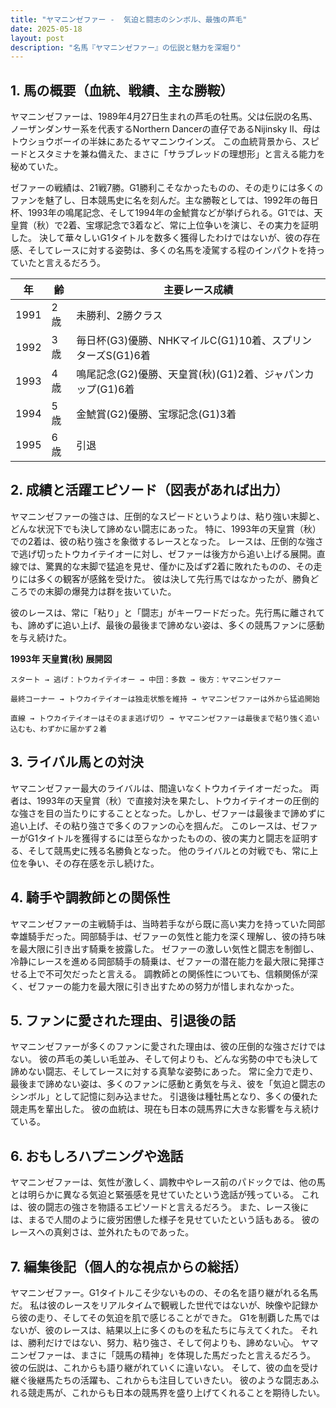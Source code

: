 ```yaml
---
title: "ヤマニンゼファー -  気迫と闘志のシンボル、最強の芦毛"
date: 2025-05-18
layout: post
description: "名馬『ヤマニンゼファー』の伝説と魅力を深堀り"
---
```


## 1. 馬の概要（血統、戦績、主な勝鞍）

ヤマニンゼファーは、1989年4月27日生まれの芦毛の牡馬。父は伝説の名馬、ノーザンダンサー系を代表するNorthern Dancerの直仔であるNijinsky II、母はトウショウボーイの半妹にあたるヤマニンウインズ。  この血統背景から、スピードとスタミナを兼ね備えた、まさに「サラブレッドの理想形」と言える能力を秘めていた。

ゼファーの戦績は、21戦7勝。G1勝利こそなかったものの、その走りには多くのファンを魅了し、日本競馬史に名を刻んだ。主な勝鞍としては、1992年の毎日杯、1993年の鳴尾記念、そして1994年の金鯱賞などが挙げられる。G1では、天皇賞（秋）で2着、宝塚記念で3着など、常に上位争いを演じ、その実力を証明した。  決して華々しいG1タイトルを数多く獲得したわけではないが、彼の存在感、そしてレースに対する姿勢は、多くの名馬を凌駕する程のインパクトを持っていたと言えるだろう。

| 年 | 齢 | 主要レース成績 |
|---|---|---|
| 1991 | 2歳 | 未勝利、2勝クラス |
| 1992 | 3歳 | 毎日杯(G3)優勝、NHKマイルC(G1)10着、スプリンターズS(G1)6着 |
| 1993 | 4歳 | 鳴尾記念(G2)優勝、天皇賞(秋)(G1)2着、ジャパンカップ(G1)6着 |
| 1994 | 5歳 | 金鯱賞(G2)優勝、宝塚記念(G1)3着 |
| 1995 | 6歳 |  引退 |


## 2. 成績と活躍エピソード（図表があれば出力）

ヤマニンゼファーの強さは、圧倒的なスピードというよりは、粘り強い末脚と、どんな状況下でも決して諦めない闘志にあった。  特に、1993年の天皇賞（秋）での2着は、彼の粘り強さを象徴するレースとなった。  レースは、圧倒的な強さで逃げ切ったトウカイテイオーに対し、ゼファーは後方から追い上げる展開。直線では、驚異的な末脚で猛追を見せ、僅かに及ばず2着に敗れたものの、その走りには多くの観客が感銘を受けた。  彼は決して先行馬ではなかったが、勝負どころでの末脚の爆発力は群を抜いていた。

彼のレースは、常に「粘り」と「闘志」がキーワードだった。先行馬に離されても、諦めずに追い上げ、最後の最後まで諦めない姿は、多くの競馬ファンに感動を与え続けた。

**1993年 天皇賞(秋) 展開図**

```
スタート → 逃げ：トウカイテイオー → 中団：多数 → 後方：ヤマニンゼファー

最終コーナー → トウカイテイオーは独走状態を維持 → ヤマニンゼファーは外から猛追開始

直線 → トウカイテイオーはそのまま逃げ切り → ヤマニンゼファーは最後まで粘り強く追い込むも、わずかに届かず２着
```


## 3. ライバル馬との対決

ヤマニンゼファー最大のライバルは、間違いなくトウカイテイオーだった。  両者は、1993年の天皇賞（秋）で直接対決を果たし、トウカイテイオーの圧倒的な強さを目の当たりにすることとなった。しかし、ゼファーは最後まで諦めずに追い上げ、その粘り強さで多くのファンの心を掴んだ。  このレースは、ゼファーがG1タイトルを獲得するには至らなかったものの、彼の実力と闘志を証明する、そして競馬史に残る名勝負となった。  他のライバルとの対戦でも、常に上位を争い、その存在感を示し続けた。


## 4. 騎手や調教師との関係性

ヤマニンゼファーの主戦騎手は、当時若手ながら既に高い実力を持っていた岡部幸雄騎手だった。岡部騎手は、ゼファーの気性と能力を深く理解し、彼の持ち味を最大限に引き出す騎乗を披露した。  ゼファーの激しい気性と闘志を制御し、冷静にレースを進める岡部騎手の騎乗は、ゼファーの潜在能力を最大限に発揮させる上で不可欠だったと言える。  調教師との関係性についても、信頼関係が深く、ゼファーの能力を最大限に引き出すための努力が惜しまれなかった。


## 5. ファンに愛された理由、引退後の話

ヤマニンゼファーが多くのファンに愛された理由は、彼の圧倒的な強さだけではない。  彼の芦毛の美しい毛並み、そして何よりも、どんな劣勢の中でも決して諦めない闘志、そしてレースに対する真摯な姿勢にあった。  常に全力で走り、最後まで諦めない姿は、多くのファンに感動と勇気を与え、彼を「気迫と闘志のシンボル」として記憶に刻み込ませた。  引退後は種牡馬となり、多くの優れた競走馬を輩出した。  彼の血統は、現在も日本の競馬界に大きな影響を与え続けている。


## 6. おもしろハプニングや逸話

ヤマニンゼファーは、気性が激しく、調教中やレース前のパドックでは、他の馬とは明らかに異なる気迫と緊張感を見せていたという逸話が残っている。  これは、彼の闘志の強さを物語るエピソードと言えるだろう。  また、レース後には、まるで人間のように疲労困憊した様子を見せていたという話もある。  彼のレースへの真剣さは、並外れたものであった。


## 7. 編集後記（個人的な視点からの総括）

ヤマニンゼファー。G1タイトルこそ少ないものの、その名を語り継がれる名馬だ。  私は彼のレースをリアルタイムで観戦した世代ではないが、映像や記録から彼の走り、そしてその気迫を肌で感じることができた。  G1を制覇した馬ではないが、彼のレースは、結果以上に多くのものを私たちに与えてくれた。  それは、勝利だけではない、努力、粘り強さ、そして何よりも、諦めない心。  ヤマニンゼファーは、まさに「競馬の精神」を体現した馬だったと言えるだろう。  彼の伝説は、これからも語り継がれていくに違いない。  そして、彼の血を受け継ぐ後継馬たちの活躍も、これからも注目していきたい。  彼のような闘志あふれる競走馬が、これからも日本の競馬界を盛り上げてくれることを期待したい。
